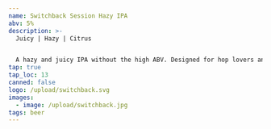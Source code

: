 ```yaml
---
name: Switchback Session Hazy IPA
abv: 5%
description: >-
  Juicy | Hazy | Citrus


  A hazy and juicy IPA without the high ABV. Designed for hop lovers and session drinkers alike.
tap: true
tap_loc: 13
canned: false
logo: /upload/switchback.svg
images:
  - image: /upload/switchback.jpg
tags: beer
---
```

